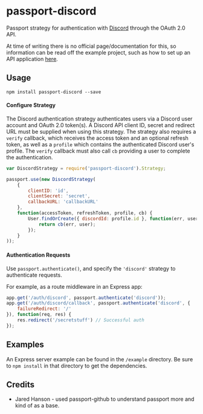 # passport-discord

Passport strategy for authentication with [Discord](http://discordapp.com) through the OAuth 2.0 API.

At time of writing there is no official page/documentation for this, so information can be read off the example project, such as how to set up an API application [here](http://github.com/vishnevskiy/discord-oauth2-example).

## Usage
`npm install passport-discord --save`

#### Configure Strategy
The Discord authentication strategy authenticates users via a Discord user account and OAuth 2.0 token(s). A Discord API client ID, secret and redirect URL must be supplied when using this strategy. The strategy also requires a `verify` callback, which receives the access token and an optional refresh token, as well as a `profile` which contains the authenticated Discord user's profile. The `verify` callback must also call `cb` providing a user to complete the authentication.

```javascript
var DiscordStrategy = require('passport-discord').Strategy;

passport.use(new DiscordStrategy(
    {
        clientID: 'id',
        clientSecret: 'secret',
        callbackURL: 'callbackURL'
    },
    function(accessToken, refreshToken, profile, cb) {
        User.findOrCreate({ discordId: profile.id }, function(err, user) {
            return cb(err, user);
        });
    }
));
```

#### Authentication Requests
Use `passport.authenticate()`, and specify the `'discord'` strategy to authenticate requests.

For example, as a route middleware in an Express app:

```javascript
app.get('/auth/discord', passport.authenticate('discord'));
app.get('/auth/discord/callback', passport.authenticate('discord', {
    failureRedirect: '/'
}), function(req, res) {
    res.redirect('/secretstuff') // Successful auth
});
```


## Examples
An Express server example can be found in the `/example` directory. Be sure to `npm install` in that directory to get the dependencies.

## Credits
* Jared Hanson - used passport-github to understand passport more and kind of as a base.
